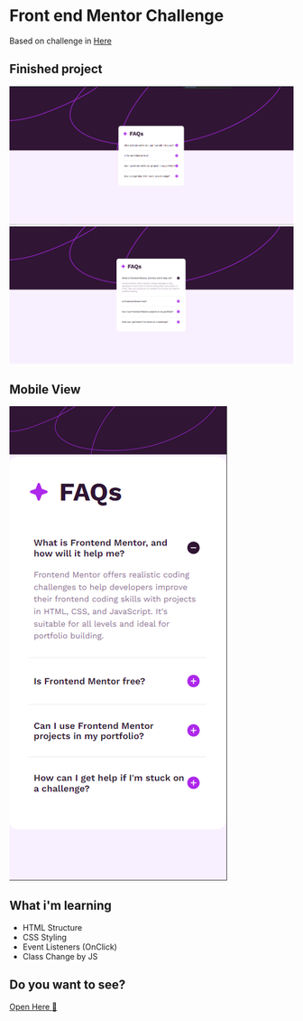 # Front end Mentor Challenge

Based on challenge in <a href="https://www.frontendmentor.io/challenges/faq-accordion-wyfFdeBwBz">Here</a>


## Finished project

<img src="./assets/images/image1.PNG" alt="Finished Project Desktop">
<img src="./assets/images/image2.PNG" alt="Finished Project Open FAQ">

## Mobile View

<img src="./assets/images/image3.PNG" alt="Finished Project Mobile">

## What i'm learning

<ul>
<li>
    HTML Structure
</li>
<li>
    CSS Styling
</li>
<li>
    Event Listeners (OnClick)
</li>
<li>
    Class Change by JS
</li>
</ul>

## Do you want to see?
<a href="https://65ceb24b1ee8145aca3c6a21--monumental-bonbon-189735.netlify.app/">Open Here :dart:</a>